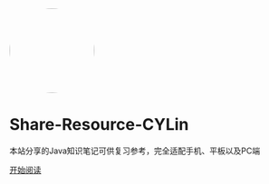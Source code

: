 <div class="cover-main"><img width="150px" src="https://img2.baidu.com/it/u=3327145205,1892699648&fm=253&fmt=auto&app=138&f=JPEG?w=265&h=322" style="border-radius: 50%">
<br/>

# Share-Resource-CYLin

本站分享的Java知识笔记可供复习参考，完全适配手机、平板以及PC端

[开始阅读](/README)
